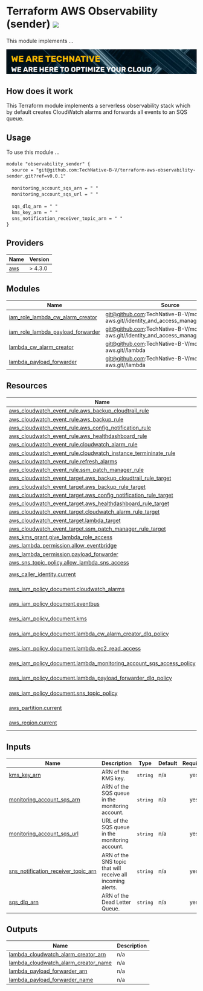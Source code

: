 # Terraform AWS Observability (sender) ![](https://img.shields.io/github/workflow/status/TechNative-B-V/terraform-aws-module-name/Lint?style=plastic)

<!-- SHIELDS -->

This module implements ...

[![](we-are-technative.png)](https://www.technative.nl)

## How does it work

This Terraform module implements a serverless observability stack which by default creates CloudWatch alarms and forwards all events to an SQS queue.

## Usage

To use this module ...

```hcl
module "observability_sender" {
  source = "git@github.com:TechNative-B-V/terraform-aws-observability-sender.git?ref=v0.0.1"

  monitoring_account_sqs_arn = " "
  monitoring_account_sqs_url = " "

  sqs_dlq_arn = " "
  kms_key_arn = " "
  sns_notification_receiver_topic_arn = " "
}
```

<!-- BEGIN_TF_DOCS -->
## Providers

| Name | Version |
|------|---------|
| <a name="provider_aws"></a> [aws](#provider\_aws) | > 4.3.0 |

## Modules

| Name | Source | Version |
|------|--------|---------|
| <a name="module_iam_role_lambda_cw_alarm_creator"></a> [iam\_role\_lambda\_cw\_alarm\_creator](#module\_iam\_role\_lambda\_cw\_alarm\_creator) | git@github.com:TechNative-B-V/modules-aws.git//identity_and_access_management/iam_role | v1.1.7 |
| <a name="module_iam_role_lambda_payload_forwarder"></a> [iam\_role\_lambda\_payload\_forwarder](#module\_iam\_role\_lambda\_payload\_forwarder) | git@github.com:TechNative-B-V/modules-aws.git//identity_and_access_management/iam_role | v1.1.7 |
| <a name="module_lambda_cw_alarm_creator"></a> [lambda\_cw\_alarm\_creator](#module\_lambda\_cw\_alarm\_creator) | git@github.com:TechNative-B-V/modules-aws.git//lambda | v1.1.7 |
| <a name="module_lambda_payload_forwarder"></a> [lambda\_payload\_forwarder](#module\_lambda\_payload\_forwarder) | git@github.com:TechNative-B-V/modules-aws.git//lambda | v1.1.7 |

## Resources

| Name | Type |
|------|------|
| [aws_cloudwatch_event_rule.aws_backup_cloudtrail_rule](https://registry.terraform.io/providers/hashicorp/aws/latest/docs/resources/cloudwatch_event_rule) | resource |
| [aws_cloudwatch_event_rule.aws_backup_rule](https://registry.terraform.io/providers/hashicorp/aws/latest/docs/resources/cloudwatch_event_rule) | resource |
| [aws_cloudwatch_event_rule.aws_config_notification_rule](https://registry.terraform.io/providers/hashicorp/aws/latest/docs/resources/cloudwatch_event_rule) | resource |
| [aws_cloudwatch_event_rule.aws_healthdashboard_rule](https://registry.terraform.io/providers/hashicorp/aws/latest/docs/resources/cloudwatch_event_rule) | resource |
| [aws_cloudwatch_event_rule.cloudwatch_alarm_rule](https://registry.terraform.io/providers/hashicorp/aws/latest/docs/resources/cloudwatch_event_rule) | resource |
| [aws_cloudwatch_event_rule.cloudwatch_instance_termininate_rule](https://registry.terraform.io/providers/hashicorp/aws/latest/docs/resources/cloudwatch_event_rule) | resource |
| [aws_cloudwatch_event_rule.refresh_alarms](https://registry.terraform.io/providers/hashicorp/aws/latest/docs/resources/cloudwatch_event_rule) | resource |
| [aws_cloudwatch_event_rule.ssm_patch_manager_rule](https://registry.terraform.io/providers/hashicorp/aws/latest/docs/resources/cloudwatch_event_rule) | resource |
| [aws_cloudwatch_event_target.aws_backup_cloudtrail_rule_target](https://registry.terraform.io/providers/hashicorp/aws/latest/docs/resources/cloudwatch_event_target) | resource |
| [aws_cloudwatch_event_target.aws_backup_rule_target](https://registry.terraform.io/providers/hashicorp/aws/latest/docs/resources/cloudwatch_event_target) | resource |
| [aws_cloudwatch_event_target.aws_config_notification_rule_target](https://registry.terraform.io/providers/hashicorp/aws/latest/docs/resources/cloudwatch_event_target) | resource |
| [aws_cloudwatch_event_target.aws_healthdashboard_rule_target](https://registry.terraform.io/providers/hashicorp/aws/latest/docs/resources/cloudwatch_event_target) | resource |
| [aws_cloudwatch_event_target.cloudwatch_alarm_rule_target](https://registry.terraform.io/providers/hashicorp/aws/latest/docs/resources/cloudwatch_event_target) | resource |
| [aws_cloudwatch_event_target.lambda_target](https://registry.terraform.io/providers/hashicorp/aws/latest/docs/resources/cloudwatch_event_target) | resource |
| [aws_cloudwatch_event_target.ssm_patch_manager_rule_target](https://registry.terraform.io/providers/hashicorp/aws/latest/docs/resources/cloudwatch_event_target) | resource |
| [aws_kms_grant.give_lambda_role_access](https://registry.terraform.io/providers/hashicorp/aws/latest/docs/resources/kms_grant) | resource |
| [aws_lambda_permission.allow_eventbridge](https://registry.terraform.io/providers/hashicorp/aws/latest/docs/resources/lambda_permission) | resource |
| [aws_lambda_permission.payload_forwarder](https://registry.terraform.io/providers/hashicorp/aws/latest/docs/resources/lambda_permission) | resource |
| [aws_sns_topic_policy.allow_lambda_sns_access](https://registry.terraform.io/providers/hashicorp/aws/latest/docs/resources/sns_topic_policy) | resource |
| [aws_caller_identity.current](https://registry.terraform.io/providers/hashicorp/aws/latest/docs/data-sources/caller_identity) | data source |
| [aws_iam_policy_document.cloudwatch_alarms](https://registry.terraform.io/providers/hashicorp/aws/latest/docs/data-sources/iam_policy_document) | data source |
| [aws_iam_policy_document.eventbus](https://registry.terraform.io/providers/hashicorp/aws/latest/docs/data-sources/iam_policy_document) | data source |
| [aws_iam_policy_document.kms](https://registry.terraform.io/providers/hashicorp/aws/latest/docs/data-sources/iam_policy_document) | data source |
| [aws_iam_policy_document.lambda_cw_alarm_creator_dlq_policy](https://registry.terraform.io/providers/hashicorp/aws/latest/docs/data-sources/iam_policy_document) | data source |
| [aws_iam_policy_document.lambda_ec2_read_access](https://registry.terraform.io/providers/hashicorp/aws/latest/docs/data-sources/iam_policy_document) | data source |
| [aws_iam_policy_document.lambda_monitoring_account_sqs_access_policy](https://registry.terraform.io/providers/hashicorp/aws/latest/docs/data-sources/iam_policy_document) | data source |
| [aws_iam_policy_document.lambda_payload_forwarder_dlq_policy](https://registry.terraform.io/providers/hashicorp/aws/latest/docs/data-sources/iam_policy_document) | data source |
| [aws_iam_policy_document.sns_topic_policy](https://registry.terraform.io/providers/hashicorp/aws/latest/docs/data-sources/iam_policy_document) | data source |
| [aws_partition.current](https://registry.terraform.io/providers/hashicorp/aws/latest/docs/data-sources/partition) | data source |
| [aws_region.current](https://registry.terraform.io/providers/hashicorp/aws/latest/docs/data-sources/region) | data source |

## Inputs

| Name | Description | Type | Default | Required |
|------|-------------|------|---------|:--------:|
| <a name="input_kms_key_arn"></a> [kms\_key\_arn](#input\_kms\_key\_arn) | ARN of the KMS key. | `string` | n/a | yes |
| <a name="input_monitoring_account_sqs_arn"></a> [monitoring\_account\_sqs\_arn](#input\_monitoring\_account\_sqs\_arn) | ARN of the SQS queue in the monitoring account. | `string` | n/a | yes |
| <a name="input_monitoring_account_sqs_url"></a> [monitoring\_account\_sqs\_url](#input\_monitoring\_account\_sqs\_url) | URL of the SQS queue in the monitoring account. | `string` | n/a | yes |
| <a name="input_sns_notification_receiver_topic_arn"></a> [sns\_notification\_receiver\_topic\_arn](#input\_sns\_notification\_receiver\_topic\_arn) | ARN of the SNS topic that will receive all incoming alerts. | `string` | n/a | yes |
| <a name="input_sqs_dlq_arn"></a> [sqs\_dlq\_arn](#input\_sqs\_dlq\_arn) | ARN of the Dead Letter Queue. | `string` | n/a | yes |

## Outputs

| Name | Description |
|------|-------------|
| <a name="output_lambda_cloudwatch_alarm_creator_arn"></a> [lambda\_cloudwatch\_alarm\_creator\_arn](#output\_lambda\_cloudwatch\_alarm\_creator\_arn) | n/a |
| <a name="output_lambda_cloudwatch_alarm_creator_name"></a> [lambda\_cloudwatch\_alarm\_creator\_name](#output\_lambda\_cloudwatch\_alarm\_creator\_name) | n/a |
| <a name="output_lambda_payload_forwarder_arn"></a> [lambda\_payload\_forwarder\_arn](#output\_lambda\_payload\_forwarder\_arn) | n/a |
| <a name="output_lambda_payload_forwarder_name"></a> [lambda\_payload\_forwarder\_name](#output\_lambda\_payload\_forwarder\_name) | n/a |
<!-- END_TF_DOCS -->

